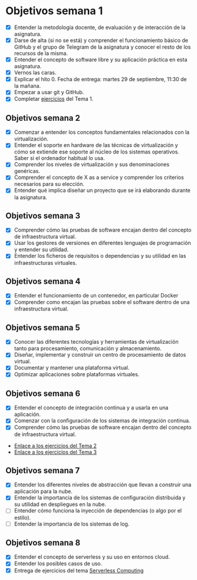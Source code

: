 # Objetivos semana 1

- [x] Entender la metodología docente, de evaluación y de interacción de la asignatura.
- [x] Darse de alta (si no se está) y comprender el funcionamiento básico de GitHub y el grupo de Telegram de la asignatura y conocer el resto de los recursos de la misma.
- [x] Entender el concepto de software libre y su aplicación práctica en esta asignatura.
- [x] Vernos las caras.
- [x] Explicar el hito 0. Fecha de entrega: martes 29 de septiembre, 11:30 de la mañana.
- [x] Empezar a usar git y GitHub.
- [x] Completar [ejercicios](https://github.com/currobeltran/Ejercicios-IV/blob/master/Ejercicios/Tema%201.md) del Tema 1.

## Objetivos semana 2

- [x] Comenzar a entender los conceptos fundamentales relacionados con la virtualización.
- [x] Entender el soporte en hardware de las técnicas de virtualización y cómo se extiende ese soporte al núcleo de los sistemas operativos. Saber si el ordenador habitual lo usa.
- [x] Comprender los niveles de virtualización y sus denominaciones genéricas.
- [x] Comprender el concepto de X as a service y comprender los criterios necesarios para su elección.
- [x] Entender qué implica diseñar un proyecto que se irá elaborando durante la asignatura.

## Objetivos semana 3

- [x] Comprender cómo las pruebas de software encajan dentro del concepto de infraestructura virtual.
- [x] Usar los gestores de versiones en diferentes lenguajes de programación y entender su utilidad.
- [x] Entender los ficheros de requisitos o dependencias y su utilidad en las infraestructuras virtuales.

## Objetivos semana 4

- [x] Entender el funcionamiento de un contenedor, en particular Docker
- [x] Comprender como encajan las pruebas sobre el software dentro de una infraestructura virtual.

## Objetivos semana 5

- [x] Conocer las diferentes tecnologías y herramientas de virtualización tanto para procesamiento, comunicación y almacenamiento.
- [x] Diseñar, implementar y construir un centro de procesamiento de datos virtual.
- [x] Documentar y mantener una plataforma virtual.
- [x] Optimizar aplicaciones sobre plataformas virtuales.

## Objetivos semana 6

- [x] Entender el concepto de integración continua y a usarla en una aplicación.
- [x] Comenzar con la configuración de los sistemas de integración continua.
- [x] Comprender cómo las pruebas de software encajan dentro del concepto de infraestructura virtual.
- [Enlace a los ejercicios del Tema 2](https://github.com/currobeltran/Ejercicios-IV/blob/master/Ejercicios/Tema%202.md)
- [Enlace a los ejercicios del Tema 3](https://github.com/currobeltran/Ejercicios-IV/blob/master/Ejercicios/Tema%203.md)

## Objetivos semana 7

- [x] Entender los diferentes niveles de abstracción que llevan a construir una aplicación para la nube.
- [x] Entender la importancia de los sistemas de configuración distribuida y su utilidad en despliegues en la nube.
- [ ] Entender cómo funciona la inyección de dependencias (o algo por el estilo).
- [ ] Entender la importancia de los sistemas de log.

## Objetivos semana 8

- [x] Entender el concepto de serverless y su uso en entornos cloud.
- [x] Entender los posibles casos de uso.
- [x] Entrega de ejercicios del tema [Serverless Computing](https://github.com/currobeltran/Ejercicios-IV/blob/master/Ejercicios/Serverless.md)
